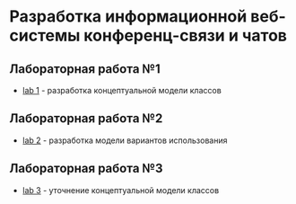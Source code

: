 # Разработка информационной веб-системы конференц-связи и чатов

## Лабораторная работа №1

- [lab 1](lab_1/README.md) - разработка концептуальной модели классов

## Лабораторная работа №2

- [lab 2](lab_2/README.md) - разработка модели вариантов использования

## Лабораторная работа №3

- [lab 3](lab_3/README.md) - уточнение концептуальной модели классов